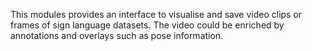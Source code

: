
This modules provides an interface to visualise and save video clips or frames of sign language datasets. The video could be enriched by annotations and overlays such as pose information.